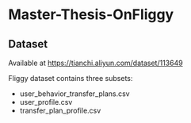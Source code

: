 # Master-Thesis-OnFliggy
## Dataset
Available at https://tianchi.aliyun.com/dataset/113649

Fliggy dataset contains three subsets: 
- user_behavior_transfer_plans.csv
- user_profile.csv
- transfer_plan_profile.csv
